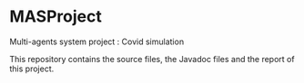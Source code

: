 # MASProject
Multi-agents system project : Covid simulation

This repository contains the source files, the Javadoc files and the report of this project.
